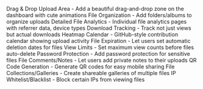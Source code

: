 Drag & Drop Upload Area - Add a beautiful drag-and-drop zone on the dashboard with cute animations
File Organization - Add folders/albums to organize uploads
Detailed File Analytics - Individual file analytics pages with referrer data, device types
Download Tracking - Track not just views but actual downloads
Heatmap Calendar - GitHub-style contribution calendar showing upload activity
File Expiration - Let users set automatic deletion dates for files
View Limits - Set maximum view counts before files auto-delete
Password Protection - Add password protection for sensitive files
File Comments/Notes - Let users add private notes to their uploads
QR Code Generation - Generate QR codes for easy mobile sharing
File Collections/Galleries - Create shareable galleries of multiple files
IP Whitelist/Blacklist - Block certain IPs from viewing files
